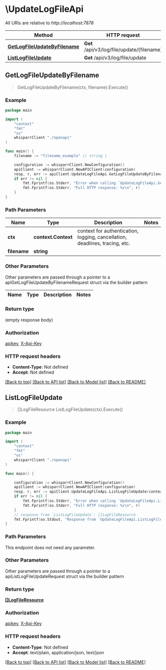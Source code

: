 # \UpdateLogFileApi

All URIs are relative to *http://localhost:7878*

Method | HTTP request | Description
------------- | ------------- | -------------
[**GetLogFileUpdateByFilename**](UpdateLogFileApi.md#GetLogFileUpdateByFilename) | **Get** /api/v3/log/file/update/{filename} | 
[**ListLogFileUpdate**](UpdateLogFileApi.md#ListLogFileUpdate) | **Get** /api/v3/log/file/update | 



## GetLogFileUpdateByFilename

> GetLogFileUpdateByFilename(ctx, filename).Execute()



### Example

```go
package main

import (
    "context"
    "fmt"
    "os"
    whisparrClient "./openapi"
)

func main() {
    filename := "filename_example" // string | 

    configuration := whisparrClient.NewConfiguration()
    apiClient := whisparrClient.NewAPIClient(configuration)
    resp, r, err := apiClient.UpdateLogFileApi.GetLogFileUpdateByFilename(context.Background(), filename).Execute()
    if err != nil {
        fmt.Fprintf(os.Stderr, "Error when calling `UpdateLogFileApi.GetLogFileUpdateByFilename``: %v\n", err)
        fmt.Fprintf(os.Stderr, "Full HTTP response: %v\n", r)
    }
}
```

### Path Parameters


Name | Type | Description  | Notes
------------- | ------------- | ------------- | -------------
**ctx** | **context.Context** | context for authentication, logging, cancellation, deadlines, tracing, etc.
**filename** | **string** |  | 

### Other Parameters

Other parameters are passed through a pointer to a apiGetLogFileUpdateByFilenameRequest struct via the builder pattern


Name | Type | Description  | Notes
------------- | ------------- | ------------- | -------------


### Return type

 (empty response body)

### Authorization

[apikey](../README.md#apikey), [X-Api-Key](../README.md#X-Api-Key)

### HTTP request headers

- **Content-Type**: Not defined
- **Accept**: Not defined

[[Back to top]](#) [[Back to API list]](../README.md#documentation-for-api-endpoints)
[[Back to Model list]](../README.md#documentation-for-models)
[[Back to README]](../README.md)


## ListLogFileUpdate

> []LogFileResource ListLogFileUpdate(ctx).Execute()



### Example

```go
package main

import (
    "context"
    "fmt"
    "os"
    whisparrClient "./openapi"
)

func main() {

    configuration := whisparrClient.NewConfiguration()
    apiClient := whisparrClient.NewAPIClient(configuration)
    resp, r, err := apiClient.UpdateLogFileApi.ListLogFileUpdate(context.Background()).Execute()
    if err != nil {
        fmt.Fprintf(os.Stderr, "Error when calling `UpdateLogFileApi.ListLogFileUpdate``: %v\n", err)
        fmt.Fprintf(os.Stderr, "Full HTTP response: %v\n", r)
    }
    // response from `ListLogFileUpdate`: []LogFileResource
    fmt.Fprintf(os.Stdout, "Response from `UpdateLogFileApi.ListLogFileUpdate`: %v\n", resp)
}
```

### Path Parameters

This endpoint does not need any parameter.

### Other Parameters

Other parameters are passed through a pointer to a apiListLogFileUpdateRequest struct via the builder pattern


### Return type

[**[]LogFileResource**](LogFileResource.md)

### Authorization

[apikey](../README.md#apikey), [X-Api-Key](../README.md#X-Api-Key)

### HTTP request headers

- **Content-Type**: Not defined
- **Accept**: text/plain, application/json, text/json

[[Back to top]](#) [[Back to API list]](../README.md#documentation-for-api-endpoints)
[[Back to Model list]](../README.md#documentation-for-models)
[[Back to README]](../README.md)


